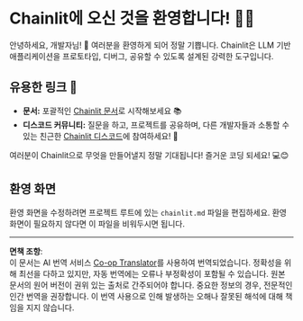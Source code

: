 <!--
CO_OP_TRANSLATOR_METADATA:
{
  "original_hash": "c49526c7abc56b0b5f1e835c1739f18e",
  "translation_date": "2025-08-30T10:44:32+00:00",
  "source_file": "11-agentic-protocols/code_samples/github-mcp/chainlit.md",
  "language_code": "ko"
}
-->
# Chainlit에 오신 것을 환영합니다! 🚀🤖

안녕하세요, 개발자님! 👋 여러분을 환영하게 되어 정말 기쁩니다. Chainlit은 LLM 기반 애플리케이션을 프로토타입, 디버그, 공유할 수 있도록 설계된 강력한 도구입니다.

## 유용한 링크 🔗

- **문서:** 포괄적인 [Chainlit 문서](https://docs.chainlit.io)로 시작해보세요 📚
- **디스코드 커뮤니티:** 질문을 하고, 프로젝트를 공유하며, 다른 개발자들과 소통할 수 있는 친근한 [Chainlit 디스코드](https://discord.gg/k73SQ3FyUh)에 참여하세요! 💬

여러분이 Chainlit으로 무엇을 만들어낼지 정말 기대됩니다! 즐거운 코딩 되세요! 💻😊

## 환영 화면

환영 화면을 수정하려면 프로젝트 루트에 있는 `chainlit.md` 파일을 편집하세요. 환영 화면이 필요하지 않다면 이 파일을 비워두시면 됩니다.

---

**면책 조항**:  
이 문서는 AI 번역 서비스 [Co-op Translator](https://github.com/Azure/co-op-translator)를 사용하여 번역되었습니다. 정확성을 위해 최선을 다하고 있지만, 자동 번역에는 오류나 부정확성이 포함될 수 있습니다. 원본 문서의 원어 버전이 권위 있는 출처로 간주되어야 합니다. 중요한 정보의 경우, 전문적인 인간 번역을 권장합니다. 이 번역 사용으로 인해 발생하는 오해나 잘못된 해석에 대해 책임을 지지 않습니다.
